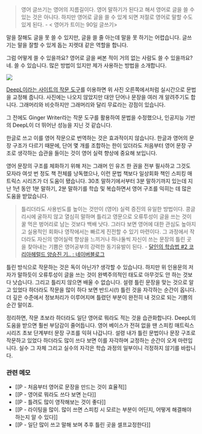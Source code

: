 
>영어 글쓰기는 영어의 지름길이다. 영어 말하기가 된다고 해서 영어로 글을 쓸 수 있는 것은 아니다. 하지만 영어로 글을 쓸 수 있게 되면 저절로 영어로 말할 수도 있게 된다. - < 영어가 트이는 90일 글쓰기>

말을 잘해도 글을 못 쓸 수 있지만,  글을 쓸 줄 아는데 말을 못 하기는 어렵습니다. 글쓰기는 말을 잘할 수 있게 돕는 지렛대 같은 역할을 합니다.

그럼 어떻게 쓸 수 있을까요? 영어로 글을 써본 적이 거의 없는 사람도 쓸 수 있을까요? 네. 쓸 수 있습니다. 많은 방법이 있지만 제가 사용하는 방법을 소개합니다.

![](https://i.imgur.com/JmP4SLR.png)

[DeepL이라는 사이트의 작문 도구](https://www.deepl.com/write)를 이용하면 위 사진 오른쪽에서처럼 실시간으로 문법을 교정해 줍니다. 사진에는 나오지 않았지만 대안 단어나 문장을 여러 개 알려주기도 합니다. 그래머리와 비슷하지만 그래머리와 달리 무료라는 강점이 있습니다.

그 전에도 Ginger Writer라는 작문 도구를 활용하여 문법을 수정했으나, 인공지능 기반의 DeepL이 더 뛰어난 성능을 지닌 것 같습니다.

한글로 쓰고 이를 영어 작문으로 번역하는 것은 효과적이지 않습니다. 한글과 영어의 문장 구조가 다르기 때문에, 단어 몇 개를 조합하는 한이 있더라도 처음부터 영어 문장 구조로 생각하는 습관을 들이는 것이 영어 실력 향상에 중요해 보입니다. 

영어 문장의 구조를 체화하기 위해 저는 그래머 인 유즈 한 권을 전부 필사하고 그것도 모자라 여섯 번 정도 책 전체를 낭독했으나, 이런 문법 책보다 일상회화 책인 스피킹 매트릭스 시리즈가 더 도움이 됐습니다. 30초 말하기에서부터 3분 말하기까지 있는데 지난 1년 동안 1분 말하기, 2분 말하기를 학습 및 복습하면서 영어 구조를 익히는 데 많은 도움을 받았습니다.

>틀리더라도 사용빈도를 높이는 것만이 (영어) 실력 증진의 유일한 방법이다. 콩글리시에 굴하지 않고 열심히 말하며 틀리고 영문으로 오류투성이 글을 쓰는 것이 꿀 먹은 벙어리로 남는 것보다 백배 낫다. 그러다 보면 영어에 대한 관심도 높아지고 실용적인 회화나 영작에서는 빠르게 진전할 수 있기 마련이다. 그 과정에서 작더라도 자신의 영어실력 향상을 느끼거나 하나둘씩 자신이 쓰는 문장의 틀린 곳을 찾아내는 기쁨은 영어공부의 강력한 동기유발이 된다. - [달인의 학습법 #2 코리아헤럴드 양승진 기.. : 네이버블로그](https://blog.naver.com/translator82/222028633159)

틀린 방식으로 작문하는 것은 독이 아닌가? 생각할 수 있습니다. 하지만 위 인용문의 저자가 말하듯이 오류투성이 글을 쓰는 것이 완벽주의적인 태도로 아무것도 안 하는 것보다 낫습니다. 그리고 틀리지 않으면 배울 수 없습니다. 설령 틀린 문장을 맞는 것으로 알고 있었다 하더라도 작문을 많이 하다 보면 반드시(!) 틀린 것을 자각하는 순간이 옵니다. 더 깊은 수준에서 정보처리가 이루어지며 틀렸던 부분이 완전히 내 것으로 되는 기쁨의 순간 말이죠.

정리하면, 작문 초보라 하더라도 일단 영어로 뭐라도 적는 것을 습관화합니다. DeepL의 도움을 받으면 훨씬 부담감이 줄어듭니다. 영어 베이스가 전혀 없을 땐 스피킹 매트릭스 시리즈 초보 단계부터 문장 구조를 익혀 나갑니다. 설령 내가 틀린 문법이나 문장 구조로 작문하고 있었다 하더라도 많이 쓰다 보면 이를 자각하며 교정하는 순간이 오게 마련입니다. 실수 그 자체 그리고 실수의 자각은 학습 과정의 일부이니 걱정하지 않기를 바랍니다.

### 관련 메모
- [[P - 처음부터 영어로 문장을 만드는 것이 효율적]]
- [[P - 영어로 뭐라도 쓰다 보면 는다]]
- [[P - 틀려도 많이 영작해보는 것이 좋다]]
- [[P - 라이팅을 많이. 많이 쓰면 스피킹 시 모르는 부분이 어딘지, 어떻게 해결해야 하는지 알 수 있다]]
- [[P - 일단 많이 쓰고 말해 보며 추후 틀린 곳을 셀프교정한다]]
